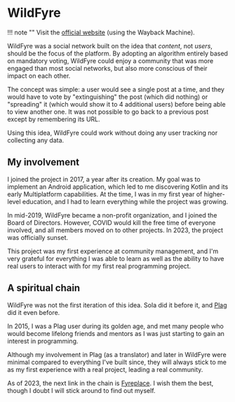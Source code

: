 # WildFyre

!!! note ""
    Visit the [official website](https://web.archive.org/web/20210621033836/https://wildfyre.net/) (using the Wayback Machine).

WildFyre was a social network built on the idea that _content_, not _users_, should be the focus of the platform. By adopting an algorithm entirely based on mandatory voting, WildFyre could enjoy a community that was more engaged than most social networks, but also more conscious of their impact on each other.

The concept was simple: a user would see a single post at a time, and they would have to vote by "extinguishing" the post (which did nothing) or "spreading" it (which would show it to 4 additional users) before being able to view another one. It was not possible to go back to a previous post except by remembering its URL.

Using this idea, WildFyre could work without doing any user tracking nor collecting any data.

## My involvement

I joined the project in 2017, a year after its creation. My goal was to implement an Android application, which led to me discovering Kotlin and its early Multiplatform capabilities. At the time, I was in my first year of higher-level education, and I had to learn everything while the project was growing.

In mid-2019, WildFyre became a non-profit organization, and I joined the Board of Directors. However, COVID would kill the free time of everyone involved, and all members moved on to other projects. In 2023, the project was officially sunset.

This project was my first experience at community management, and I'm very grateful for everything I was able to learn as well as the ability to have real users to interact with for my first real programming project.

## A spiritual chain

WildFyre was not the first iteration of this idea. Sola did it before it, and [Plag](https://web.archive.org/web/20150729041016/https://plag.com/#modal-1438143173998) did it even before.

In 2015, I was a Plag user during its golden age, and met many people who would become lifelong friends and mentors as I was just starting to gain an interest in programming.

Although my involvement in Plag (as a translator) and later in WildFyre were minimal compared to everything I've built since, they will always stick to me as my first experience with a real project, leading a real community.

As of 2023, the next link in the chain is [Fyreplace](https://fyreplace.net/).
I wish them the best, though I doubt I will stick around to find out myself.
